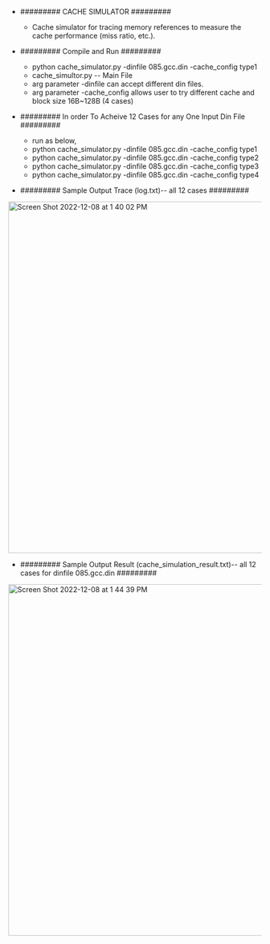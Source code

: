 * ######### CACHE SIMULATOR ######### 
  * Cache simulator for tracing memory references to measure the cache performance (miss ratio, etc.).

* ######### Compile and Run ######### 
  * python cache_simulator.py -dinfile 085.gcc.din -cache_config type1
  * cache_simultor.py -- Main File
  * arg parameter -dinfile can accept different din files.
  * arg parameter -cache_config allows user to try different cache and block size 16B~128B (4 cases)

* ######### In order To Acheive 12 Cases for any One Input Din File  #########
  * run as below,
  * python cache_simulator.py -dinfile 085.gcc.din -cache_config type1  
  * python cache_simulator.py -dinfile 085.gcc.din -cache_config type2
  * python cache_simulator.py -dinfile 085.gcc.din -cache_config type3
  * python cache_simulator.py -dinfile 085.gcc.din -cache_config type4

* ######### Sample Output Trace (log.txt)-- all 12 cases ######### 

<img width="700" alt="Screen Shot 2022-12-08 at 1 40 02 PM" src="https://user-images.githubusercontent.com/94094997/206539718-763d6e3e-65f8-44b2-80c3-664b696c00e5.png">

* ######### Sample Output Result (cache_simulation_result.txt)-- all 12 cases for dinfile 085.gcc.din ######### 

<img width="700" alt="Screen Shot 2022-12-08 at 1 44 39 PM" src="https://user-images.githubusercontent.com/94094997/206541002-e2206d09-8412-4dee-a84e-a0f06d988f67.png">

